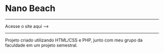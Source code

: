 # Nano Beach
*****
Acesse o site aqui --> 
******
Projeto criado utilizando HTML/CSS e PHP, junto com meu grupo da faculdade em um projeto semestral.
